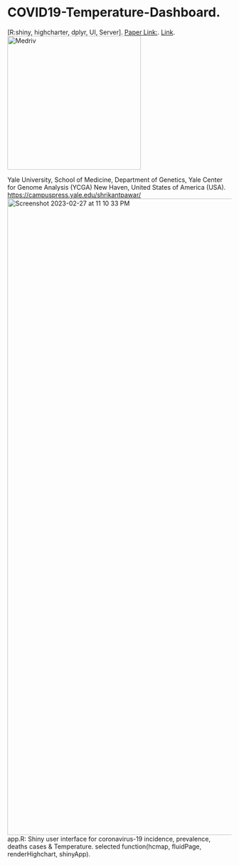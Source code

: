 # COVID19-Temperature-Dashboard.
[R:shiny, highcharter, dplyr, UI, Server].
[Paper Link:](https://www.medrxiv.org/content/10.1101/2020.03.29.20044461v1).
[Link](https://yalegenomics.shinyapps.io/deployment/?_ga=2.91441946.1803750112.1677552931-1693957918.1677552931).
<img width="300" alt="Medriv" src="https://github.com/spawar2/COVID19-Temperature-Dashboard/assets/25118302/8c785586-9ca3-4786-8838-18ec9546d7c6">

Yale University, School of Medicine, Department of Genetics, Yale Center for Genome Analysis (YCGA) New Haven, United States of America (USA).
https://campuspress.yale.edu/shrikantpawar/
<img width="1428" alt="Screenshot 2023-02-27 at 11 10 33 PM" src="https://user-images.githubusercontent.com/25118302/221751582-1ba0cd37-3267-4dff-ba92-74224aa9d8d1.png">
app.R: Shiny user interface for coronavirus-19 incidence, prevalence, deaths cases & Temperature.
selected function(hcmap, fluidPage, renderHighchart, shinyApp).
